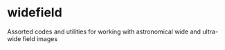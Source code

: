 # widefield
Assorted codes and utilities for working with astronomical wide and ultra-wide field images
